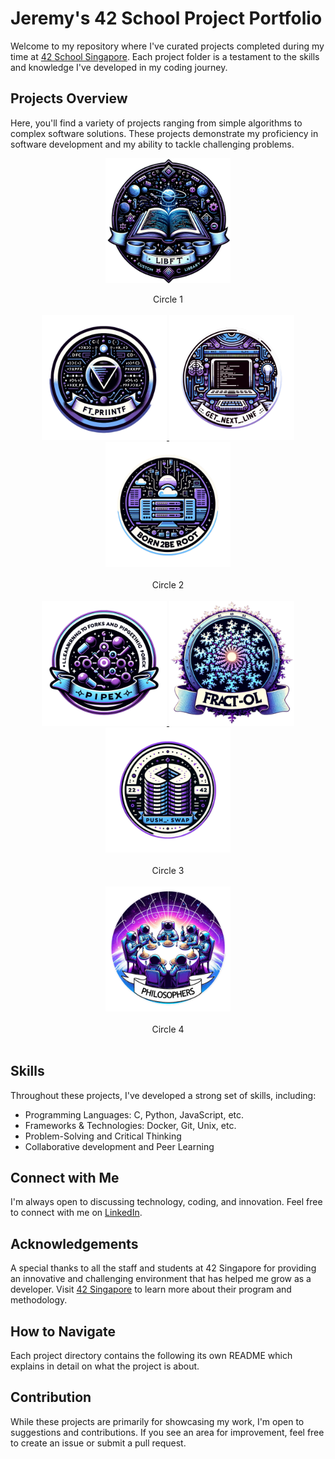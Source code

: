 # Jeremy's 42 School Project Portfolio

Welcome to my repository where I've curated projects completed during my time at [42 School Singapore](https://www.42singapore.com). Each project folder is a testament to the skills and knowledge I've developed in my coding journey.

## Projects Overview

Here, you'll find a variety of projects ranging from simple algorithms to complex software solutions. These projects demonstrate my proficiency in software development and my ability to tackle challenging problems.

<div align="center">
		<a alt="libft" href="https://github.com/JeremyChooCK/42-Core-SG/tree/main/libft"><img width="200px" src="./imgs/libft.png" style="vertical-align: middle;"></a>
	<br><br>
	Circle 1
	<br><br>
	<a alt="ft_printf" href="https://github.com/JeremyChooCK/42-Core-SG/tree/main/ft_printf">
		<img width="200px" src="./imgs/printf.png">
	</a>
	<a alt="get next line" href="https://github.com/JeremyChooCK/42-Core-SG/tree/main/get_next_line">
		<img width="200px" src="./imgs/gnl.png">
	</a>
	<a alt="born2beroot" href="">
		<img width="200px" src="./imgs/born2beroot.png">
	</a>
    <br><br>
	Circle 2
	<br><br>
	<a alt="pipex" href="https://github.com/JeremyChooCK/42-Core-SG/tree/main/pipex">
		<img width="200px" src="./imgs/pipex.png">
	</a>
	<a alt="fractal" href="https://github.com/JeremyChooCK/42-Core-SG/tree/main/fract-ol">
		<img width="200px" src="./imgs/fractal.png">
	</a>
	<a alt="push_swap" href="https://github.com/JeremyChooCK/42-Core-SG/tree/main/push_swap">
		<img width="200px" src="./imgs/push_swap.png">
	</a>
    <br><br>
	Circle 3
	<br><br>
	<a alt="Philosophers" href="https://github.com/JeremyChooCK/42-Core-SG/tree/main/philosophers">
		<img width="200px" src="./imgs/philo.png">
	</a>
    <br><br>
	Circle 4
	<br><br>
</div>

## Skills

Throughout these projects, I've developed a strong set of skills, including:

- Programming Languages: C, Python, JavaScript, etc.
- Frameworks & Technologies: Docker, Git, Unix, etc.
- Problem-Solving and Critical Thinking
- Collaborative development and Peer Learning

## Connect with Me

I'm always open to discussing technology, coding, and innovation. Feel free to connect with me on [LinkedIn](Your-LinkedIn-Profile-Link).

## Acknowledgements

A special thanks to all the staff and students at 42 Singapore for providing an innovative and challenging environment that has helped me grow as a developer. Visit [42 Singapore](https://www.42singapore.com) to learn more about their program and methodology.

## How to Navigate

Each project directory contains the following its own README which explains in  detail on what the project is about.

## Contribution

While these projects are primarily for showcasing my work, I'm open to suggestions and contributions. If you see an area for improvement, feel free to create an issue or submit a pull request.

